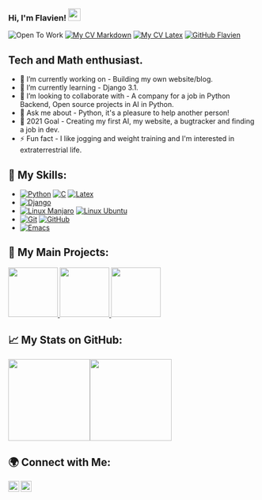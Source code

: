 ### Hi, I'm Flavien! <img src="https://media.giphy.com/media/hvRJCLFzcasrR4ia7z/giphy.gif" width="25px">
![Open To Work](https://img.shields.io/badge/OpenToWork-YES-red?style=flat&logo=gravatar&logoColor=white)
[![My CV Markdown](https://img.shields.io/badge/CV-In_MarkDown/Online-yellow?style=flat&logo=markdown&logoColor=white)](https://flavienchamay.github.io/digital-cv-flavien_chamay/)
[![My CV Latex](https://img.shields.io/badge/CV-In_Latex/PDF-green?style=flat&logo=latex&logoColor=white)](https://raw.githubusercontent.com/flavienChamay/digital-cv-flavien_chamay/gh-pages/my_nice_latex_resume.pdf)
[![GitHub Flavien](https://img.shields.io/github/followers/flavienChamay?label=follow&style=social)](https://github.com/flavienChamay)


## Tech and Math enthusiast.
- 🔭 I’m currently working on - Building my own website/blog.
- 🌱 I’m currently learning - Django 3.1.
- 👯 I’m looking to collaborate with - A company for a job in Python Backend, Open source projects in AI in Python.
- 💬 Ask me about - Python, it's a pleasure to help another person!
- 🥅 2021 Goal - Creating my first AI, my website, a bugtracker and finding a job in dev.
- ⚡ Fun fact - I like jogging and weight training and I'm interested in extraterrestrial life.

## :wrench: My Skills:
* [![Python](https://img.shields.io/badge/Language-Python_3-yellow?style=flat&logo=Python&logoColor=white)](https://github.com/flavienChamay?tab=repositories&q=&type=&language=python)
[![C](https://img.shields.io/badge/Language-C_17-yellow?style=flat&logo=C&logoColor=white)](https://github.com/flavienChamay?tab=repositories&q=&type=&language=c)
[![Latex](https://img.shields.io/badge/Language-Latex-yellow?style=flat&logo=latex&logoColor=white)](https://github.com/flavienChamay?tab=repositories&q=&type=&language=latex)
* [![Django](https://img.shields.io/badge/Framework-Django_3.1-red?style=flat&logo=django&logoColor=white)](https://en.wikipedia.org/wiki/Django_(web_framework))
* [![Linux Manjaro](https://img.shields.io/badge/Linux_OS-Manjaro-blue?style=flat&logo=manjaro&logoColor=white)](https://en.wikipedia.org/wiki/Manjaro)
[![Linux Ubuntu](https://img.shields.io/badge/Linux_OS-Ubuntu-blue?style=flat&logo=ubuntu&logoColor=white)](https://en.wikipedia.org/wiki/Ubuntu)
* [![Git](https://img.shields.io/badge/VCS-Git-black?style=flat&logo=git&logoColor=white)](https://en.wikipedia.org/wiki/Git)
[![GitHub](https://img.shields.io/badge/VCS-GitHub-black?style=flat&logo=github&logoColor=white)](https://en.wikipedia.org/wiki/GitHub)
* [![Emacs](https://img.shields.io/badge/IDE-Emacs-white?style=flat&logo=gnu-emacs&logoColor=white)](https://en.wikipedia.org/wiki/Emacs)

## :art: My Main Projects:
<a href="https://github.com/flavienChamay/Simple-Blockchain"><img height="100px" src="https://github-readme-stats.vercel.app/api/pin/?username=flavienChamay&repo=Simple-Blockchain&theme=algolia&show_icons=true" /> </a> <a href="https://github.com/flavienChamay/PyTacToe"> <img height="100px" src="https://github-readme-stats.vercel.app/api/pin/?username=flavienChamay&repo=PyTacToe&theme=algolia&show_icons=true" /> </a> <a href="https://github.com/flavienChamay/flavienchamay-personal-website"><img height="100px" src="https://github-readme-stats.vercel.app/api/pin/?username=flavienChamay&repo=flavienchamay-personal-website&theme=algolia&show_icons=true" /> </a>

## :chart_with_upwards_trend: My Stats on GitHub:
<a href="https://github.com/flavienChamay?tab=repositories"><img height="165px" src="https://github-readme-stats.vercel.app/api?username=flavienChamay&count_private=true&include_all_commits=true&theme=algolia&show_icons=true" /><!-- wi*quL3fcV --><img height="165px" src="https://github-readme-stats.vercel.app/api/top-langs/?username=flavienChamay&layout=compact&theme=algolia" /></a>

## :earth_africa: Connect with Me:
[<img align="left" alt="codeSTACKr | ProtonMail" width="22px" src="https://simpleicons.org/icons/protonmail.svg" />][protonmail]
[<img align="left" alt="codeSTACKr | StackOverFlow" width="22px" src="https://cdn.jsdelivr.net/npm/simple-icons@v3/icons/stackoverflow.svg" />][stackoverflow]
<br />

<!-- Optional if you have blogs -->
<!-- ## Latest blog posts: -->
<!-- BLOG-POST-LIST:START -->
<!-- BLOG-POST-LIST:END -->

<!-- This section you create this variables that are used above -->
[website]: https://duckduckgo.com
[protonmail]: mailto:flavien.chamay@protonmail.com
[stackoverflow]: https://stackoverflow.com/users/7347010/flavien-chamay?tab=profile
